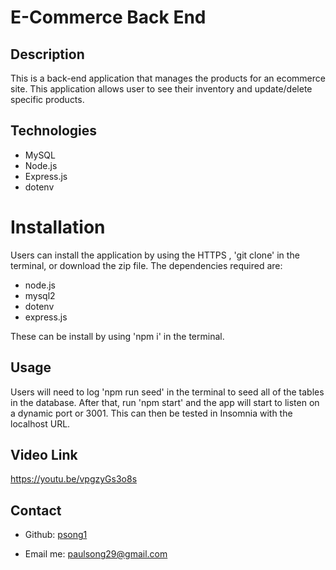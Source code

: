 # E-Commerce Back End

## Description

This is a back-end application that manages the products for an ecommerce site. This application allows user to see their inventory and update/delete specific products.

## Technologies

* MySQL
* Node.js
* Express.js
* dotenv

# Installation 

Users can install the application by using the HTTPS , 'git clone' in the terminal, or download the zip file. The dependencies required are:

* node.js
* mysql2
* dotenv
* express.js 

These can be install by using 'npm i' in the terminal.

## Usage

Users will need to log 'npm run seed' in the terminal to seed all of the tables in the database. After that, run 'npm start' and the app will start to listen on a dynamic port or 3001. This can then be tested in Insomnia with the localhost URL.

## Video Link

https://youtu.be/vpgzyGs3o8s

## Contact

* Github: [psong1](https://github.com/psong1)

* Email me: paulsong29@gmail.com